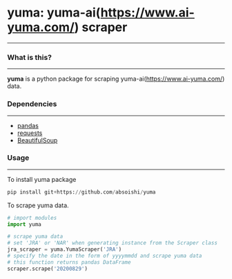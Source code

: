 # yuma: yuma-ai(https://www.ai-yuma.com/) scraper
----------

### What is this?
----------
**yuma** is a python package for scraping yuma-ai(https://www.ai-yuma.com/) data.  

### Dependencies
----------
- [pandas](https://pandas.pydata.org/)
- [requests](https://requests-docs-ja.readthedocs.io/en/latest/)
- [BeautifulSoup](https://www.crummy.com/software/BeautifulSoup/bs4/doc/)

### Usage
----------------------
To install yuma package
```py
pip install git+https://github.com/absoishi/yuma
```
To scrape yuma data.
```py
# import modules
import yuma

# scrape yuma data
# set 'JRA' or 'NAR' when generating instance from the Scraper class
jra_scraper = yuma.YumaScraper('JRA')
# specify the date in the form of yyyymmdd and scrape yuma data
# this function returns pandas DataFrame
scraper.scrape('20200829')
```

